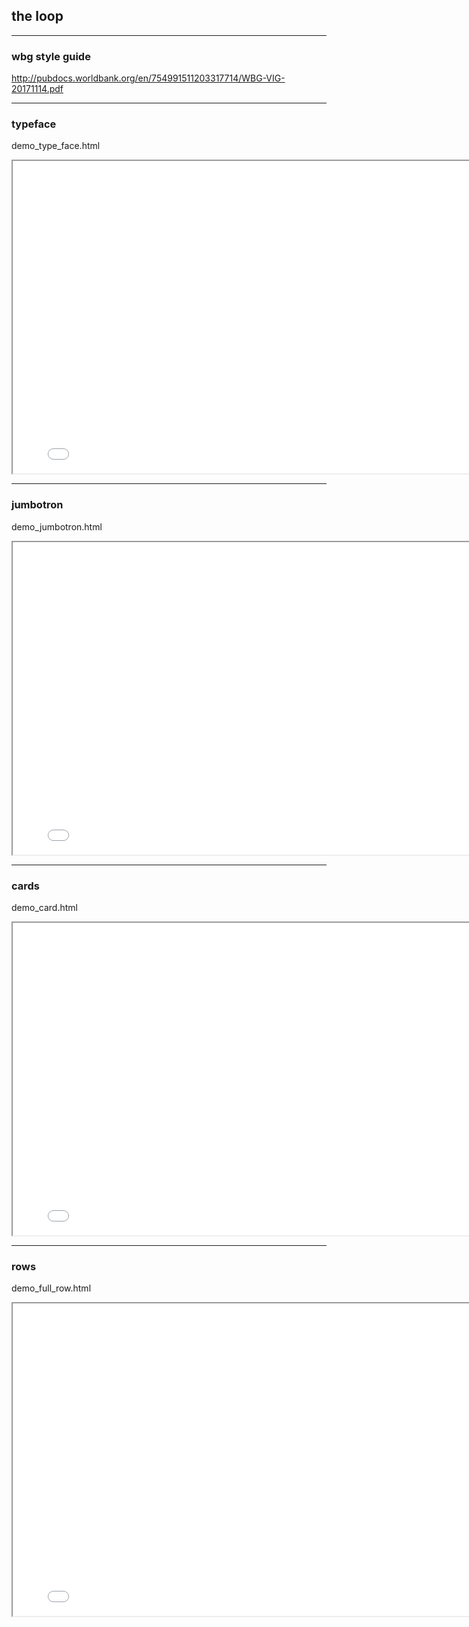 ## the loop

----

### wbg style guide
<http://pubdocs.worldbank.org/en/754991511203317714/WBG-VIG-20171114.pdf>

----

### typeface
demo_type_face.html

<iframe src="demos/demo_type_face.html" width="800" height="500"></iframe>

----

### jumbotron
demo_jumbotron.html

<iframe src="demos/demo_jumbotron.html" width="800" height="500"></iframe>

----

### cards
demo_card.html

<iframe src="demos/demo_card.html" width="800" height="500"></iframe>

----

### rows
demo_full_row.html

<iframe src="/demos/demo_full_row.html" width="800" height="500"></iframe>
